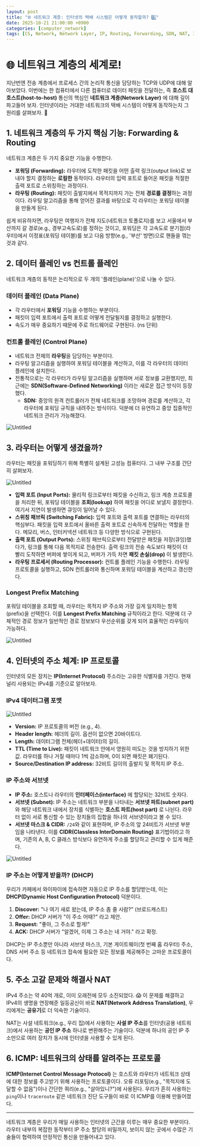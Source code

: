 ```yaml
---
layout: post
title: "🌐 네트워크 계층: 인터넷의 택배 시스템은 어떻게 동작할까? 6️⃣"
date: 2025-10-21 21:00:00 +0900
categories: [computer_network]
tags: [CS, Network, Network Layer, IP, Routing, Forwarding, SDN, NAT, ICMP]
---
```


# 🌐 네트워크 계층의 세계로!

지난번엔 전송 계층에서 프로세스 간의 논리적 통신을 담당하는 TCP와 UDP에 대해 알아보았다. 이번에는 한 컴퓨터에서 다른 컴퓨터로 데이터 패킷을 전달하는, 즉 **호스트 대 호스트(host-to-host)** 통신의 핵심인 **네트워크 계층(Network Layer)** 에 대해 깊이 파고들어 보자. 인터넷이라는 거대한 네트워크의 택배 시스템이 어떻게 동작하는지 그 원리를 살펴보자. 🚚

## 1. 네트워크 계층의 두 가지 핵심 기능: Forwarding & Routing

네트워크 계층은 두 가지 중요한 기능을 수행한다.

- **포워딩 (Forwarding):** 라우터에 도착한 패킷을 어떤 출력 링크(output link)로 보내야 할지 결정하는 **로컬한** 동작이다. 라우터의 입력 포트로 들어온 패킷을 적절한 출력 포트로 스위칭하는 과정이다.
- **라우팅 (Routing):** 패킷이 출발지에서 목적지까지 가는 전체 **경로를 결정**하는 과정이다. 라우팅 알고리즘을 통해 얻어진 결과를 바탕으로 각 라우터는 포워딩 테이블을 만들게 된다.

쉽게 비유하자면, 라우팅은 여행자가 전체 지도(네트워크 토폴로지)를 보고 서울에서 부산까지 갈 경로(e.g., 경부고속도로)를 정하는 것이고, 포워딩은 각 고속도로 분기점(라우터)에서 이정표(포워딩 테이블)를 보고 다음 방향(e.g., '부산' 방면)으로 핸들을 꺾는 것과 같다.

## 2. 데이터 플레인 vs 컨트롤 플레인

네트워크 계층의 동작은 논리적으로 두 개의 '플레인(plane)'으로 나눌 수 있다.

### 데이터 플레인 (Data Plane)

- 각 라우터에서 **포워딩** 기능을 수행하는 부분이다.
- 패킷이 입력 포트에서 출력 포트로 어떻게 전달될지를 결정하고 실행한다.
- 속도가 매우 중요하기 때문에 주로 하드웨어로 구현된다. (ns 단위)

### 컨트롤 플레인 (Control Plane)

- 네트워크 전체의 **라우팅**을 담당하는 부분이다.
- 라우팅 알고리즘을 실행하여 포워딩 테이블을 계산하고, 이를 각 라우터의 데이터 플레인에 설치한다.
- 전통적으로는 각 라우터가 라우팅 알고리즘을 실행하며 서로 정보를 교환했지만, 최근에는 **SDN(Software-Defined Networking)** 이라는 새로운 접근 방식이 등장했다.
    - **SDN:** 중앙의 원격 컨트롤러가 전체 네트워크를 조망하며 경로를 계산하고, 각 라우터에 포워딩 규칙을 내려주는 방식이다. 덕분에 더 유연하고 중앙 집중적인 네트워크 관리가 가능해졌다.

![Untitled](/assets/images/computer_network_6/Untitled.png)

## 3. 라우터는 어떻게 생겼을까?

라우터는 패킷을 포워딩하기 위해 특별히 설계된 고성능 컴퓨터다. 그 내부 구조를 간단히 살펴보자.

![Untitled](/assets/images/computer_network_6/Untitled%201.png)

- **입력 포트 (Input Ports):** 물리적 링크로부터 패킷을 수신하고, 링크 계층 프로토콜을 처리한 뒤, 포워딩 테이블을 **조회(lookup)** 하여 패킷을 어디로 보낼지 결정한다. 여기서 지연이 발생하면 큐잉이 일어날 수 있다.
- **스위칭 패브릭 (Switching Fabric):** 입력 포트와 출력 포트를 연결하는 라우터의 핵심부다. 패킷을 입력 포트에서 올바른 출력 포트로 신속하게 전달하는 역할을 한다. 메모리, 버스, 인터커넥션 네트워크 등 다양한 방식으로 구현된다.
- **출력 포트 (Output Ports):** 스위칭 패브릭으로부터 전달받은 패킷을 저장(큐잉)했다가, 링크를 통해 다음 목적지로 전송한다. 출력 링크의 전송 속도보다 패킷이 더 빨리 도착하면 버퍼에 쌓이게 되고, 버퍼가 가득 차면 **패킷 손실(drop)** 이 발생한다.
- **라우팅 프로세서 (Routing Processor):** 컨트롤 플레인 기능을 수행한다. 라우팅 프로토콜을 실행하고, SDN 컨트롤러와 통신하며 포워딩 테이블을 계산하고 갱신한다.

### Longest Prefix Matching

포워딩 테이블을 조회할 때, 라우터는 목적지 IP 주소와 가장 길게 일치하는 항목(prefix)을 선택한다. 이를 **Longest Prefix Matching** 규칙이라고 한다. 덕분에 더 구체적인 경로 정보가 일반적인 경로 정보보다 우선순위를 갖게 되어 효율적인 라우팅이 가능하다.

![Untitled](/assets/images/computer_network_6/Untitled%202.png)

## 4. 인터넷의 주소 체계: IP 프로토콜

인터넷의 모든 장치는 **IP(Internet Protocol)** 주소라는 고유한 식별자를 가진다. 현재 널리 사용되는 IPv4를 기준으로 알아보자.

### IPv4 데이터그램 포맷

![Untitled](/assets/images/computer_network_6/Untitled%207.png)

- **Version:** IP 프로토콜의 버전 (e.g., 4).
- **Header length:** 헤더의 길이. 옵션이 없으면 20바이트다.
- **Length:** 데이터그램 전체(헤더+데이터)의 길이.
- **TTL (Time to Live):** 패킷이 네트워크 안에서 영원히 떠도는 것을 방지하기 위한 값. 라우터를 하나 거칠 때마다 1씩 감소하며, 0이 되면 패킷은 폐기된다.
- **Source/Destination IP address:** 32비트 길이의 출발지 및 목적지 IP 주소.

### IP 주소와 서브넷

- **IP 주소:** 호스트나 라우터의 **인터페이스(interface)** 에 할당되는 32비트 숫자다.
- **서브넷 (Subnet):** IP 주소는 네트워크 부분을 나타내는 **서브넷 파트(subnet part)** 와 해당 네트워크 내에서 장치를 식별하는 **호스트 파트(host part)** 로 나뉜다. 라우터 없이 서로 통신할 수 있는 장치들의 집합을 하나의 서브넷이라고 볼 수 있다.
- **서브넷 마스크 & CIDR:** `/24`와 같이 표현하며, IP 주소의 앞 24비트가 서브넷 부분임을 나타낸다. 이를 **CIDR(Classless InterDomain Routing)** 표기법이라고 하며, 기존의 A, B, C 클래스 방식보다 유연하게 주소를 할당하고 관리할 수 있게 해준다.

![Untitled](/assets/images/computer_network_6/Untitled%208.png)

### IP 주소는 어떻게 받을까? (DHCP)

우리가 카페에서 와이파이에 접속하면 자동으로 IP 주소를 할당받는데, 이는 **DHCP(Dynamic Host Configuration Protocol)** 덕분이다.

1.  **Discover:** "나 여기 새로 왔는데, IP 주소 좀 줄 사람?" (브로드캐스트)
2.  **Offer:** DHCP 서버가 "이 주소 어때?" 라고 제안.
3.  **Request:** "좋아, 그 주소로 할게!"
4.  **ACK:** DHCP 서버가 "알겠어, 이제 그 주소는 네 거야." 라고 확정.

DHCP는 IP 주소뿐만 아니라 서브넷 마스크, 기본 게이트웨이(첫 번째 홉 라우터) 주소, DNS 서버 주소 등 네트워크 접속에 필요한 모든 정보를 제공해주는 고마운 프로토콜이다.

## 5. 주소 고갈 문제와 해결사 NAT

IPv4 주소는 약 40억 개로, 이미 오래전에 모두 소진되었다. 😱 이 문제를 해결하고 IPv4의 생명을 연장해준 일등공신이 바로 **NAT(Network Address Translation)**, 우리에게는 **공유기**로 더 익숙한 기술이다.

NAT는 사설 네트워크(e.g., 우리 집)에서 사용하는 **사설 IP 주소**를 인터넷(공용 네트워크)에서 사용하는 **공인 IP 주소** 하나로 변환해주는 기술이다. 덕분에 하나의 공인 IP 주소만으로 여러 장치가 동시에 인터넷을 사용할 수 있게 된다.

## 6. ICMP: 네트워크의 상태를 알려주는 프로토콜

**ICMP(Internet Control Message Protocol)** 는 호스트와 라우터가 네트워크 상태에 대한 정보를 주고받기 위해 사용하는 프로토콜이다. 오류 리포팅(e.g., "목적지에 도달할 수 없음")이나 간단한 쿼리(e.g., "살아있니?")에 사용된다. 우리가 흔히 사용하는 `ping`이나 `traceroute` 같은 네트워크 진단 도구들이 바로 이 ICMP를 이용해 만들어졌다.

---

네트워크 계층은 우리가 매일 사용하는 인터넷의 근간을 이루는 매우 중요한 부분이다. 라우터 내부의 복잡한 동작부터 IP 주소 할당의 비밀까지, 보이지 않는 곳에서 수많은 기술들이 협력하여 안정적인 통신을 만들어내고 있다.
